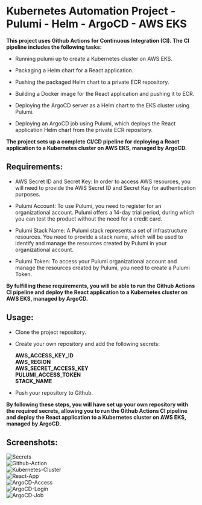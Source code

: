 
# Kubernetes Automation Project - Pulumi - Helm - ArgoCD - AWS EKS

**This project uses Github Actions for Continuous Integration (CI). The CI pipeline includes the following tasks:**

- Running pulumi up to create a Kubernetes cluster on AWS EKS.

- Packaging a Helm chart for a React application.

- Pushing the packaged Helm chart to a private ECR repository.

- Building a Docker image for the React application and pushing it to ECR.

- Deploying the ArgoCD server as a Helm chart to the EKS cluster using Pulumi.

- Deploying an ArgoCD job using Pulumi, which deploys the React application Helm chart from the private ECR repository.

**The project sets up a complete CI/CD pipeline for deploying a React application to a Kubernetes cluster on AWS EKS, managed by ArgoCD.**



## Requirements:

- AWS Secret ID and Secret Key: In order to access AWS resources, you will need to provide the AWS Secret ID and Secret Key for authentication purposes.

- Pulumi Account: To use Pulumi, you need to register for an organizational account. Pulumi offers a 14-day trial period, during which you can test the product without the need for a credit card.

- Pulumi Stack Name: A Pulumi stack represents a set of infrastructure resources. You need to provide a stack name, which will be used to identify and manage the resources created by Pulumi in your organizational account.

- Pulumi Token: To access your Pulumi organizational account and manage the resources created by Pulumi, you need to create a Pulumi Token.

**By fulfilling these requirements, you will be able to run the Github Actions CI pipeline and deploy the React application to a Kubernetes cluster on AWS EKS, managed by ArgoCD.**

## Usage:

- Clone the project repository.

- Create your own repository and add the following secrets:

    **AWS_ACCESS_KEY_ID**  
    **AWS_REGION**  
    **AWS_SECRET_ACCESS_KEY**  
    **PULUMI_ACCESS_TOKEN**  
    **STACK_NAME**  

- Push your repository to Github.

**By following these steps, you will have set up your own repository with the required secrets, allowing you to run the Github Actions CI pipeline and deploy the React application to a Kubernetes cluster on AWS EKS, managed by ArgoCD.**


## Screenshots:

![Secrets](https://drive.google.com/thumbnail?id=1hLPdYy--L7RWFy5oq-iMh8ix3M1wdSp-&sz=w1000)  
![Github-Action](https://drive.google.com/thumbnail?id=1TRAZ5abc19xMf3E_jHSZE7D2_zssSt83&s=w1000)  
![Kubernetes-Cluster](https://drive.google.com/thumbnail?id=1gTVBp22nSxx8jR05kzMZZuz9-kZ7b3Dz&sz=w1000)  
![React-App](https://drive.google.com/thumbnail?id=1JDVejJiv1yNUVC59E0ISqGzJZqhM0VOC&sz=w1000)  
![ArgoCD-Access](https://drive.google.com/thumbnail?id=1JoymQ6T0h8ypVGfPSxY310fSyqe-0BrZ&sz=w1000)   
![ArgoCD-Login](https://drive.google.com/thumbnail?id=1NHzM9vYxwVCG_PRFCCjHSldqvH-HWHTy&sz=w1000)  
![ArgoCD-Job](https://drive.google.com/thumbnail?id=116au4DrU81IaUYd7qDYsBguoCvFdll1b&sz=w1000)    








